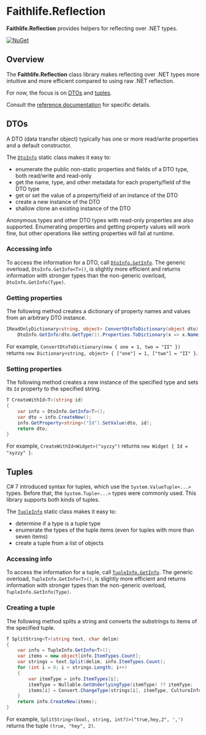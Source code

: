 # Faithlife.Reflection

**Faithlife.Reflection** provides helpers for reflecting over .NET types.

[![NuGet](https://img.shields.io/nuget/v/Faithlife.Reflection.svg)](https://www.nuget.org/packages/Faithlife.Reflection)

## Overview

The **Faithlife.Reflection** class library makes reflecting over .NET types more intuitive and more efficient compared to using raw .NET reflection.

For now, the focus is on [DTOs](#dtos) and [tuples](#tuples).

Consult the [reference documentation](Faithlife.Reflection.md) for specific details.

## DTOs

A DTO (data transfer object) typically has one or more read/write properties and a default constructor.

The [`DtoInfo`](Faithlife.Reflection/DtoInfo.md) static class makes it easy to:

* enumerate the public non-static properties and fields of a DTO type, both read/write and read-only
* get the name, type, and other metadata for each property/field of the DTO type
* get or set the value of a property/field of an instance of the DTO
* create a new instance of the DTO
* shallow clone an existing instance of the DTO

Anonymous types and other DTO types with read-only properties are also supported. Enumerating properties and getting property values will work fine, but other operations like setting properties will fail at runtime.

### Accessing info

To access the information for a DTO, call [`DtoInfo.GetInfo`](Faithlife.Reflection/DtoInfo/GetInfo.md). The generic overload, `DtoInfo.GetInfo<T>()`, is slightly more efficient and returns information with stronger types than the non-generic overload, `DtoInfo.GetInfo(Type)`.

### Getting properties

The following method creates a dictionary of property names and values from an arbitrary DTO instance.

```csharp
IReadOnlyDictionary<string, object> ConvertDtoToDictionary(object dto) =>
    DtoInfo.GetInfo(dto.GetType()).Properties.ToDictionary(x => x.Name, x => x.GetValue(dto));
```

For example, `ConvertDtoToDictionary(new { one = 1, two = "II" })` returns `new Dictionary<string, object> { ["one"] = 1, ["two"] = "II" }`.

### Setting properties

The following method creates a new instance of the specified type and sets its `Id` property to the specified string.

```csharp
T CreateWithId<T>(string id)
{
    var info = DtoInfo.GetInfo<T>();
    var dto = info.CreateNew();
    info.GetProperty<string>("Id").SetValue(dto, id);
    return dto;
}
```

For example, `CreateWithId<Widget>("xyzzy")` returns `new Widget { Id = "xyzzy" }`.

## Tuples

C# 7 introduced syntax for tuples, which use the `System.ValueTuple<...>` types. Before that, the `System.Tuple<...>` types were commonly used. This library supports both kinds of tuples.

The [`TupleInfo`](Faithlife.Reflection/TupleInfo.md) static class makes it easy to:

* determine if a type is a tuple type
* enumerate the types of the tuple items (even for tuples with more than seven items)
* create a tuple from a list of objects

### Accessing info

To access the information for a tuple, call [`TupleInfo.GetInfo`](Faithlife.Reflection/TupleInfo/GetInfo.md). The generic overload, `TupleInfo.GetInfo<T>()`, is slightly more efficient and returns information with stronger types than the non-generic overload, `TupleInfo.GetInfo(Type)`.

### Creating a tuple

The following method splits a string and converts the substrings to items of the specified tuple.

```csharp
T SplitString<T>(string text, char delim)
{
    var info = TupleInfo.GetInfo<T>();
    var items = new object[info.ItemTypes.Count];
    var strings = text.Split(delim, info.ItemTypes.Count);
    for (int i = 0; i < strings.Length; i++)
    {
        var itemType = info.ItemTypes[i];
        itemType = Nullable.GetUnderlyingType(itemType) ?? itemType;
        items[i] = Convert.ChangeType(strings[i], itemType, CultureInfo.InvariantCulture);
    }
    return info.CreateNew(items);
}
```

For example, `SplitString<(bool, string, int?)>("true,hey,2", ',')` returns the tuple `(true, "hey", 2)`.
